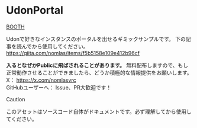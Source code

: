 # UdonPortal
[BOOTH](https://nomlas.booth.pm/items/7017374)

Udonで好きなインスタンスのポータルを出せるギミックサンプルです。
下の記事を読んでから使用してください。
https://qiita.com/nomlas/items/f5b5158e109e412b96cf

**入るとなぜかPublicに飛ばされることがあります。** 無料配布しますので、もし正常動作させることができましたら、どうか積極的な情報提供をお願いします。  
X： https://x.com/nomlasvrc  
GitHubユーザーへ： Issue、PR大歓迎です！  

> [!CAUTION]
> このアセットはソースコード自体がドキュメントです。必ず理解してから使用してください。<br>
